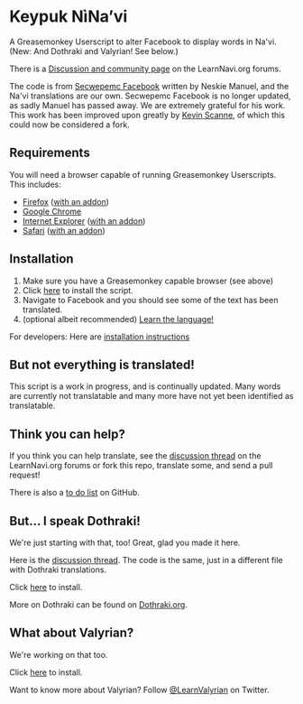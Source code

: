 Keypuk NìNa’vi
==============
A Greasemonkey Userscript to alter Facebook to display words in Na'vi.
(New: And Dothraki and Valyrian! See below.)

There is a [Discussion and community page](http://forum.learnnavi.org/navify-the-web/keypuk-ninavi-%28navi-facebook-project%29) on the LearnNavi.org forums.

The code is from [Secwepemc Facebook](https://github.com/neskie/secwepemc-facebook) written by Neskie Manuel, and the Na'vi translations are our own. Secwepemc Facebook is no longer updated, as sadly Manuel has passed away. We are extremely grateful for his work. This work has been improved upon greatly by [Kevin Scanne](https://github.com/kscanne/secwepemc-facebook), of which this could now be considered a fork.

Requirements
------------
You will need a browser capable of running Greasemonkey Userscripts.
This includes:

* [Firefox](http://getfirefox.com) ([with an addon](https://addons.mozilla.org/firefox/addon/748))
* [Google Chrome](http://chrome.google.com)
* [Internet Explorer](http://www.microsoft.com/windows/internet-explorer/) ([with an addon](http://www.bhelpuri.net/Trixie/))
* [Safari](http://apple.com/safari) ([with an addon](http://8-p.info/greasekit/))

Installation
------------

1. Make sure you have a Greasemonkey capable browser (see above)
2. Click [here](https://github.com/RichardLitt/keypuk-ninavi/raw/master/keypuk-ninavi.user.js) to install the script.
3. Navigate to Facebook and you should see some of the text has been translated.
4. (optional albeit recommended) [Learn the language!](http://learnnavi.org)

For developers: Here are [installation instructions](https://github.com/kscanne/secwepemc-facebook/blob/master/INSTALL.textile)

But not everything is translated!
-----------------------------
This script is a work in progress, and is continually updated. Many words are currently not translatable and many more have not yet been identified as translatable.

Think you can help?
-------------------
If you think you can help translate, see the [discussion thread](http://forum.learnnavi.org/navify-the-web/keypuk-ninavi-%28navi-facebook-project%29) on the LearnNavi.org forums or fork this repo, translate some, and send a pull request!

There is also a [to do list](https://github.com/RichardLitt/keypuk-ninavi/blob/master/todo.md) on GitHub.

But... I speak Dothraki!
------------------------
We're just starting with that, too! Great, glad you made it here.

Here is the [discussion thread](http://forum.dothraki.org/general-discussion/dothraki-facebook/).
The code is the same, just in a different file with Dothraki
translations.

Click [here](https://github.com/RichardLitt/keypuk-ninavi/raw/master/dothraki.user.js) to install.

More on Dothraki can be found on
[Dothraki.org](http://www.dothraki.org).

What about Valyrian?
--------------------
We're working on that too.

Click [here](https://github.com/RichardLitt/keypuk-ninavi/raw/master/valyrian.user.js) to install.

Want to know more about Valyrian? Follow [@LearnValyrian](https://twitter.com/#!/LearnValyrian) on Twitter.
